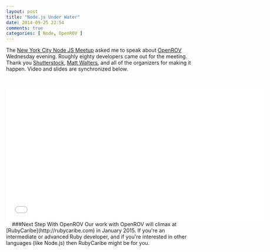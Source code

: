 ```yaml
---
layout: post
title: "Node.js Under Water"
date: 2014-09-25 22:54
comments: true
categories: [ Node, OpenROV ]
---
```

The [New York City Node JS Meetup](http://www.meetup.com/nodejs/events/206159562) asked me to speak about [OpenROV](http://rayhightower.com/blog/2014/06/16/citizen-science-with-openrov/) Wednesday evening. Roughly eighty developers came out for the meeting. Thank you [Shutterstock](http://shutterstock.com), [Matt Walters](https://twitter.com/mateodelnorte), and all of the organizers for making it happen. Video and slides are synchronized below.
<!--more-->
&nbsp;
&nbsp;
<iframe src="//fast.wistia.net/embed/iframe/qmp95ppsmu?plugin%5Bspeakerdeck%5D%5Bsrc%5D=%2F%2Ffast.wistia.com%2Flabs%2Fspeakerdeck%2Fplugin.js&plugin%5Bspeakerdeck%5D%5BdeckId%5D=25d9158026930132408f62c99fab29cb&plugin%5Bspeakerdeck%5D%5Bwidth%5D=384&plugin%5Bspeakerdeck%5D%5Bheight%5D=360&plugin%5Bspeakerdeck%5D%5Baspect%5D=1.3003663003663004&plugin%5Bspeakerdeck%5D%5Bposition%5D=right&plugin%5Bspeakerdeck%5D%5Btimings%5D=1-0_2-40_3-48_4-65_5-92_6-109_7-151_8-166_9-191_10-206_11-228_12-255_13-275_14-296_15-314_16-330_17-335_18-374_19-378_20-379_21-382_22-385_23-429" allowtransparency="true" frameborder="0" scrolling="no" class="wistia_embed" name="wistia_embed" allowfullscreen mozallowfullscreen webkitallowfullscreen oallowfullscreen msallowfullscreen width="704" height="360"></iframe>
&nbsp;
&nbsp;
###Next Step With OpenROV
Our work with OpenROV will climax at [RubyCaribe](http://rubycaribe.com) in January 2015. If you're an intermediate or advanced Ruby developer, and if you're interested in other languages (like Node.js) then RubyCaribe might be for you.
